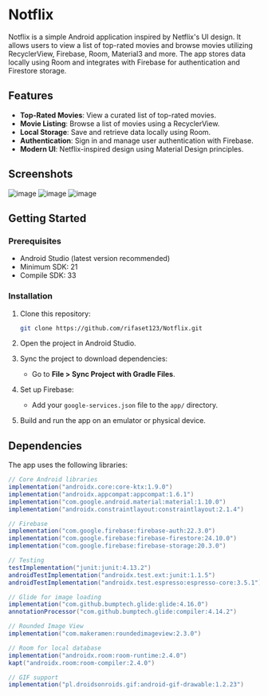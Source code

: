 # Notflix

Notflix is a simple Android application inspired by Netflix's UI design. It allows users to view a list of top-rated movies and browse movies utilizing RecyclerView, Firebase, Room, Material3 and more. The app stores data locally using Room and integrates with Firebase for authentication and Firestore storage.

## Features

- **Top-Rated Movies**: View a curated list of top-rated movies.
- **Movie Listing**: Browse a list of movies using a RecyclerView.
- **Local Storage**: Save and retrieve data locally using Room.
- **Authentication**: Sign in and manage user authentication with Firebase.
- **Modern UI**: Netflix-inspired design using Material Design principles.

## Screenshots
![image](https://github.com/user-attachments/assets/9b083e43-6b0b-4f7a-88d9-cab8aef7b4db)
![image](https://github.com/user-attachments/assets/2c98fee3-4d02-4cf0-b02e-5ed39e6177f4)
![image](https://github.com/user-attachments/assets/e0df03b8-5378-491f-a40a-5fda782252d4) 


## Getting Started

### Prerequisites

- Android Studio (latest version recommended)
- Minimum SDK: 21
- Compile SDK: 33

### Installation

1. Clone this repository:
    ```bash
    git clone https://github.com/rifaset123/Notflix.git
    ```

2. Open the project in Android Studio.

3. Sync the project to download dependencies:
    - Go to **File > Sync Project with Gradle Files**.

4. Set up Firebase:
    - Add your `google-services.json` file to the `app/` directory.

5. Build and run the app on an emulator or physical device.

## Dependencies

The app uses the following libraries:

```groovy
// Core Android libraries
implementation("androidx.core:core-ktx:1.9.0")
implementation("androidx.appcompat:appcompat:1.6.1")
implementation("com.google.android.material:material:1.10.0")
implementation("androidx.constraintlayout:constraintlayout:2.1.4")

// Firebase
implementation("com.google.firebase:firebase-auth:22.3.0")
implementation("com.google.firebase:firebase-firestore:24.10.0")
implementation("com.google.firebase:firebase-storage:20.3.0")

// Testing
testImplementation("junit:junit:4.13.2")
androidTestImplementation("androidx.test.ext:junit:1.1.5")
androidTestImplementation("androidx.test.espresso:espresso-core:3.5.1")

// Glide for image loading
implementation("com.github.bumptech.glide:glide:4.16.0")
annotationProcessor("com.github.bumptech.glide:compiler:4.14.2")

// Rounded Image View
implementation("com.makeramen:roundedimageview:2.3.0")

// Room for local database
implementation("androidx.room:room-runtime:2.4.0")
kapt("androidx.room:room-compiler:2.4.0")

// GIF support
implementation("pl.droidsonroids.gif:android-gif-drawable:1.2.23")
